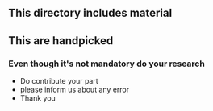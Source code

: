 ## This directory includes material
## This are handpicked 
### Even though it's not mandatory do your research
- Do contribute your part
- please inform us about any error
- Thank you
